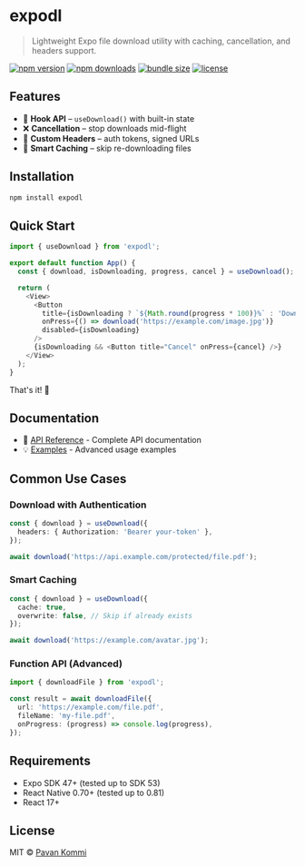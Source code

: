 # expodl

> Lightweight Expo file download utility with caching, cancellation, and headers support.

[![npm version](https://badge.fury.io/js/expodl.svg)](https://www.npmjs.com/package/expodl)
[![npm downloads](https://img.shields.io/npm/dm/expodl.svg)](https://www.npmjs.com/package/expodl)
[![bundle size](https://img.shields.io/bundlephobia/minzip/expodl)](https://bundlephobia.com/package/expodl)
[![license](https://img.shields.io/npm/l/expodl.svg)](https://github.com/pavankommi/expodl/blob/main/LICENSE)

## Features

- 🎣 **Hook API** – `useDownload()` with built-in state
- ❌ **Cancellation** – stop downloads mid-flight
- 🔐 **Custom Headers** – auth tokens, signed URLs
- 💾 **Smart Caching** – skip re-downloading files

## Installation

```sh
npm install expodl
```

## Quick Start

```typescript
import { useDownload } from 'expodl';

export default function App() {
  const { download, isDownloading, progress, cancel } = useDownload();

  return (
    <View>
      <Button
        title={isDownloading ? `${Math.round(progress * 100)}%` : 'Download'}
        onPress={() => download('https://example.com/image.jpg')}
        disabled={isDownloading}
      />
      {isDownloading && <Button title="Cancel" onPress={cancel} />}
    </View>
  );
}
```

That's it! 🎉

## Documentation

- 📖 [API Reference](./docs/api.md) - Complete API documentation
- 💡 [Examples](./docs/examples.md) - Advanced usage examples

## Common Use Cases

### Download with Authentication

```typescript
const { download } = useDownload({
  headers: { Authorization: 'Bearer your-token' },
});

await download('https://api.example.com/protected/file.pdf');
```

### Smart Caching

```typescript
const { download } = useDownload({
  cache: true,
  overwrite: false, // Skip if already exists
});

await download('https://example.com/avatar.jpg');
```

### Function API (Advanced)

```typescript
import { downloadFile } from 'expodl';

const result = await downloadFile({
  url: 'https://example.com/file.pdf',
  fileName: 'my-file.pdf',
  onProgress: (progress) => console.log(progress),
});
```

## Requirements

- Expo SDK 47+ (tested up to SDK 53)
- React Native 0.70+ (tested up to 0.81)
- React 17+

## License

MIT © [Pavan Kommi](https://github.com/pavankommi)
